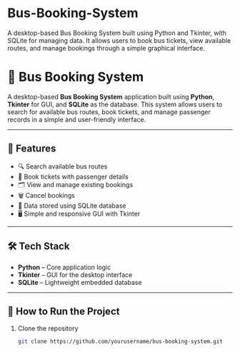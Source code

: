 # Bus-Booking-System
A desktop-based Bus Booking System built using Python and Tkinter, with SQLite for managing data. It allows users to book bus tickets, view available routes, and manage bookings through a simple graphical interface.


# 🚌 Bus Booking System

A desktop-based **Bus Booking System** application built using **Python**, **Tkinter** for GUI, and **SQLite** as the database. This system allows users to search for available bus routes, book tickets, and manage passenger records in a simple and user-friendly interface.

---

## 📌 Features

- 🔍 Search available bus routes
- 🧍 Book tickets with passenger details
- 🗂 View and manage existing bookings
- 🗑 Cancel bookings
- 💾 Data stored using SQLite database
- 🖥 Simple and responsive GUI with Tkinter

---

## 🛠️ Tech Stack

- **Python** – Core application logic
- **Tkinter** – GUI for the desktop interface
- **SQLite** – Lightweight embedded database

---

## 📁 How to Run the Project

1. Clone the repository  
   ```bash
   git clone https://github.com/yourusername/bus-booking-system.git
